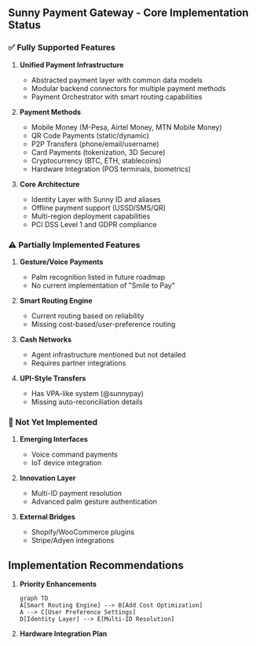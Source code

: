 ## Sunny Payment Gateway - Core Implementation Status

### ✅ Fully Supported Features
1. **Unified Payment Infrastructure**
   - Abstracted payment layer with common data models
   - Modular backend connectors for multiple payment methods
   - Payment Orchestrator with smart routing capabilities

2. **Payment Methods**
   - Mobile Money (M-Pesa, Airtel Money, MTN Mobile Money)
   - QR Code Payments (static/dynamic)
   - P2P Transfers (phone/email/username)
   - Card Payments (tokenization, 3D Secure)
   - Cryptocurrency (BTC, ETH, stablecoins)
   - Hardware Integration (POS terminals, biometrics)

3. **Core Architecture**
   - Identity Layer with Sunny ID and aliases
   - Offline payment support (USSD/SMS/QR)
   - Multi-region deployment capabilities
   - PCI DSS Level 1 and GDPR compliance

### ⚠️ Partially Implemented Features
1. **Gesture/Voice Payments**
   - Palm recognition listed in future roadmap
   - No current implementation of "Smile to Pay"

2. **Smart Routing Engine**
   - Current routing based on reliability
   - Missing cost-based/user-preference routing

3. **Cash Networks**
   - Agent infrastructure mentioned but not detailed
   - Requires partner integrations

4. **UPI-Style Transfers**
   - Has VPA-like system (@sunnypay)
   - Missing auto-reconciliation details

### 🚧 Not Yet Implemented
1. **Emerging Interfaces**
   - Voice command payments
   - IoT device integration

2. **Innovation Layer**
   - Multi-ID payment resolution
   - Advanced palm gesture authentication

3. **External Bridges**
   - Shopify/WooCommerce plugins
   - Stripe/Adyen integrations

## Implementation Recommendations

1. **Priority Enhancements**
   ```mermaid
   graph TD
   A[Smart Routing Engine] --> B[Add Cost Optimization]
   A --> C[User Preference Settings]
   D[Identity Layer] --> E[Multi-ID Resolution]
   ```

2. **Hardware Integration Plan**